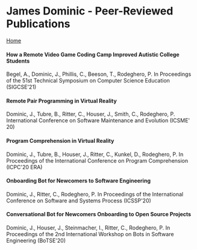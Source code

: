 <h1>James Dominic - Peer-Reviewed Publications</h1>

[Home](index.md)

<h4>How a Remote Video Game Coding Camp Improved Autistic College Students</h4>
Begel, A., Dominic, J., Phillis, C., Beeson, T., Rodeghero, P.
In Proceedings of the 51st Technical Symposium on Computer Science Education (SIGCSE'21)

<h4>Remote Pair Programming in Virtual Reality</h4>
Dominic, J., Tubre, B., Ritter, C., Houser, J., Smith, C., Rodeghero, P.
International Conference on Software Maintenance and Evolution (ICSME' 20)

<h4>Program Comprehension in Virtual Reality</h4>
Dominic, J., Tubre, B., Houser, J., Ritter, C., Kunkel, D., Rodeghero, P.
In Proceedings of the International Conference on Program Comprehension (ICPC'20 ERA)

<h4>Onboarding Bot for Newcomers to Software Engineering</h4>
Dominic, J., Ritter, C., Rodeghero, P.
In Proceedings of the International Conference on Software and Systems Process (ICSSP'20)

<h4>Conversational Bot for Newcomers Onboarding to Open Source Projects</h4>
Dominic, J., Houser, J., Steinmacher, I., Ritter, C., Rodeghero, P.
In Proceedings of the 2nd International Workshop on Bots in Software Engineering (BoTSE'20)
